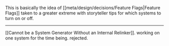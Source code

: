 This is basically the idea of [[meta/design/decisions/Feature Flags|Feature Flags]] taken to a greater extreme with storyteller tips for which systems to turn on or off.

---

[[Cannot be a System Generator Without an Internal Relinker]]. working on one system for the time being. rejected.